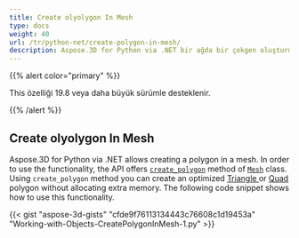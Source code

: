 ```yaml
---
title: Create olyolygon In Mesh
type: docs
weight: 40
url: /tr/python-net/create-polygon-in-mesh/
description: Aspose.3D for Python via .NET bir ağda bir çokgen oluşturmaya izin verir. Işlevselliği kullanmak için, API, mesh sınıfının createpolygon yöntemini sunar.
---
```

{{% alert color="primary" %}} 

This özelliği 19.8 veya daha büyük sürümle desteklenir.

{{% /alert %}} 
##  **Create olyolygon In Mesh**
Aspose.3D for Python via .NET allows creating a polygon in a mesh. In order to use the functionality, the API offers [`create_polygon`](https://reference.aspose.com/net/3d/aspose.threed.entities/mesh/methods/createpolygon) method of [`Mesh`](https://reference.aspose.com/net/3d/aspose.threed.entities/mesh) class. Using `create_polygon` method you can create an optimized [Triangle ](https://reference.aspose.com/net/3d/aspose.threed.entities/mesh/methods/createpolygon)or [Quad ](https://reference.aspose.com/net/3d/aspose.threed.entities.mesh/createpolygon/methods/1)polygon without allocating extra memory. The following code snippet shows how to use this functionality. 

{{< gist "aspose-3d-gists" "cfde9f76113134443c76608c1d19453a" "Working-with-Objects-CreatePolygonInMesh-1.py" >}}
